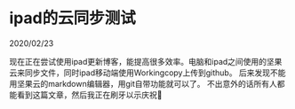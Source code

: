 # ipad的云同步测试

2020/02/23

  现在正在尝试使用ipad更新博客，能提高很多效率。电脑和ipad之间使用的坚果云来同步文件，同时ipad移动端使用Workingcopy上传到github。
  后来发现不能用坚果云的markdown编辑器，用git自带功能就可以了。
  不出意外的话所有人都能看到这篇文章，然后我正在刷牙以示庆祝🎉